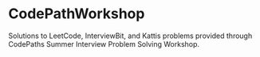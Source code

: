 # CodePathWorkshop
Solutions to LeetCode, InterviewBit, and Kattis problems provided through CodePaths Summer Interview Problem Solving Workshop.
